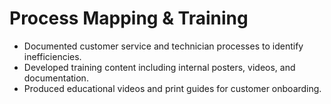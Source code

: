# Process Mapping & Training

- Documented customer service and technician processes to identify inefficiencies.
- Developed training content including internal posters, videos, and documentation.
- Produced educational videos and print guides for customer onboarding.

